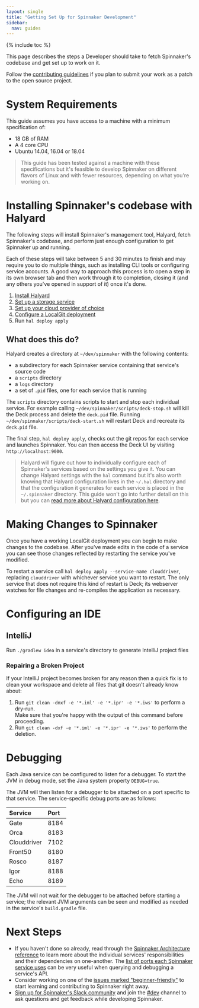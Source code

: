 ```yaml
---
layout: single
title: "Getting Set Up for Spinnaker Development"
sidebar:
  nav: guides
---
```


{% include toc %}

This page describes the steps a Developer should take to fetch Spinnaker's codebase
and get set up to work on it.

Follow the [contributing guidelines](/community/contributing/submitting/)
if you plan to submit your work as a patch to the open source project.

# System Requirements

This guide assumes you have access to a machine with a minimum specification of:

- 18 GB of RAM
- A 4 core CPU
- Ubuntu 14.04, 16.04 or 18.04

> This guide has been tested against a machine with these specifications but it's feasible
> to develop Spinnaker on different flavors of Linux and with fewer resources, depending on
> what you're working on.

# Installing Spinnaker's codebase with Halyard

The following steps will install Spinnaker's management tool, Halyard, fetch Spinnaker's
codebase, and perform just enough configuration to get Spinnaker up and running.

Each of these steps will take between 5 and 30 minutes to finish and may require you to
do multiple things, such as installing CLI tools or configuring service accounts. A good
way to approach this process is to open a step in its own browser tab and then work through
it to completion, closing it (and any others you've opened in support of it) once it's done.

1. [Install Halyard](/setup/install/halyard/#install-on-debianubuntu-and-macos)
1. [Set up a storage service](/setup/install/storage/)
1. [Set up your cloud provider of choice](/setup/install/providers)
1. [Configure a LocalGit deployment](/setup/install/environment/#local-git)
1. Run `hal deploy apply`

## What does this do?

Halyard creates a directory at `~/dev/spinnaker` with the following contents:
- a subdirectory for each Spinnaker service containing that service's source code
- a `scripts` directory
- a `logs` directory
- a set of `.pid` files, one for each service that is running

The `scripts` directory contains scripts to start and stop each individual service. For
example calling `~/dev/spinnaker/scripts/deck-stop.sh` will kill the Deck process and
delete the `deck.pid` file. Running `~/dev/spinnaker/scripts/deck-start.sh` will restart Deck
and recreate its `deck.pid` file.

The final step, `hal deploy apply`, checks out the git repos for each service and launches
Spinnaker. You can then access the Deck UI by visiting `http://localhost:9000`.

> Halyard will figure out how to individually configure each of Spinnaker's services based on
> the settings you give it. You can change Halyard settings with the `hal` command but it's
> also worth knowing that Halyard configuration lives in the `~/.hal` directory and that the
> configuration it generates for each service is placed in the `~/.spinnaker` directory. This
> guide won't go into further detail on this but you can
> [read more about Halyard configuration here](/reference/halyard/).

# Making Changes to Spinnaker

Once you have a working LocalGit deployment you can begin to make changes to the codebase.
After you've made edits in the code of a service you can see those changes reflected
by restarting the service you've modified.

To restart a service call `hal deploy apply --service-name clouddriver`, replacing `clouddriver`
with whichever service you want to restart. The only service that does not require this kind
of restart is Deck; its webserver watches for file changes and re-compiles the application as
necessary.

# Configuring an IDE

## IntelliJ

Run `./gradlew idea` in a service's directory to generate IntelliJ project files

### Repairing a Broken Project

If your IntelliJ project becomes broken for any reason then a quick fix is to
clean your workspace and delete all files that git doesn't already know about:

1. Run `git clean -dnxf -e '*.iml' -e '*.ipr' -e '*.iws'` to perform a dry-run.  
   Make sure that you're happy with the output of this command before proceeding.
1. Run `git clean -dxf -e '*.iml' -e '*.ipr' -e '*.iws'` to perform the deletion.

# Debugging

Each Java service can be configured to listen for a debugger. To start the JVM in debug
mode, set the Java system property `DEBUG=true`.

The JVM will then listen for a debugger to be attached on a port specific to that service. The
service-specific debug ports are as follows:

| Service     | Port |
| :---------- | :----|
| Gate        | 8184 |
| Orca        | 8183 |
| Clouddriver | 7102 |
| Front50     | 8180 |
| Rosco       | 8187 |
| Igor        | 8188 |
| Echo        | 8189 |

The JVM will not wait for the debugger to be attached before starting a service; the relevant
JVM arguments can be seen and modified as needed in the service's `build.gradle` file.

# Next Steps

* If you haven't done so already, read through the
[Spinnaker Architecture reference](/reference/architecture/) to learn more about the individual
services' responsibilities and their dependencies on one-another. The
[list of ports each Spinnaker service uses](https://www.spinnaker.io/reference/architecture/#port-mappings)
can be very useful when querying and debugging a service's API.
* Consider working on one of the
[issues marked "beginner-friendly"](https://github.com/spinnaker/spinnaker/issues?utf8=%E2%9C%93&q=is%3Aissue+is%3Aopen+label%3A%22beginner+friendly%22)
to start learning and contributing to Spinnaker right away.
* [Sign up for Spinnaker's Slack community](https://join.spinnaker.io) and join the
[#dev](https://spinnakerteam.slack.com/messages/C0DPVDMQE/) channel to ask questions and get feedback
while developing Spinnaker.
